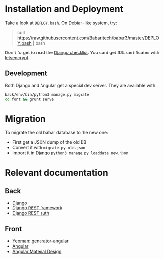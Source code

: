 # Installation and Deployment
Take a look at `DEPLOY.bash`.
On Debian-like system, try:
> curl https://raw.githubusercontent.com/Babaritech/babar3/master/DEPLOY.bash | bash

Don't forget to read the [Django checklist](https://docs.djangoproject.com/en/1.9/howto/deployment/checklist/).
You cant get SSL certificates with [letsencrypt](https://github.com/letsencrypt/letsencrypt).

## Development
Both Django and Angular get a special dev server.
They are available with:
```bash
back/env/bin/python3 manage.py migrate
cd font && grunt serve
```


# Migration
To migrate the old babar database to the new one:
- First get a JSON dump of the old DB
- Convert it with `migrate.py old.json`
- Import it in Django `python3 manage.py loaddata new.json`


# Relevant documentation
## Back
- [Django](https://www.djangoproject.com/)
- [Django REST framework](http://www.django-rest-framework.org/)
- [Django REST auth](https://django-rest-auth.readthedocs.org)

## Front
- [Yeoman: generator-angular](https://github.com/yeoman/generator-angular)
- [Angular](https://docs.angularjs.org/)
- [Angular Material Design](https://material.angularjs.org/latest/)
